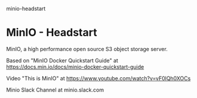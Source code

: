 minio-headstart
# MinIO - Headstart

MinIO, a high performance open source S3 object storage server.

Based on "MinIO Docker Quickstart Guide" at https://docs.min.io/docs/minio-docker-quickstart-guide

Video "This is MinIO" at https://www.youtube.com/watch?v=vF0lQh0XOCs

Minio Slack Channel at minio.slack.com
